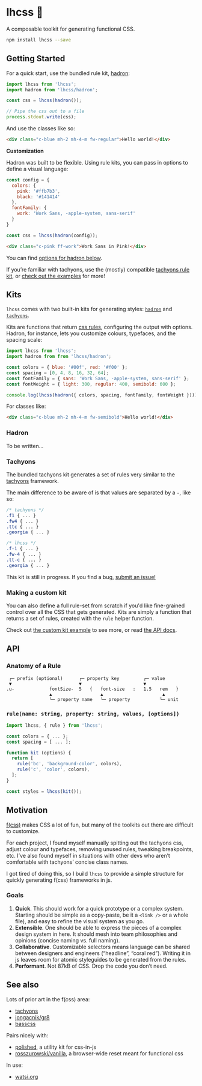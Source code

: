 # lhcss 🚉

A composable toolkit for generating functional CSS.

```bash
npm install lhcss --save
```

## Getting Started

For a quick start, use the bundled rule kit, [hadron](#hadron):

```js
import lhcss from 'lhcss';
import hadron from 'lhcss/hadron';

const css = lhcss(hadron());

// Pipe the css out to a file
process.stdout.write(css);
```

And use the classes like so:

```html
<div class="c-blue mh-2 mh-4-m fw-regular">Hello world!</div>
```

**Customization**

Hadron was built to be flexible. Using rule kits, you can pass in options to define a visual language:

```js
const config = {
  colors: {
    pink: '#ffb7b3',
    black: '#141414'
  },
  fontFamily: {
    work: 'Work Sans, -apple-system, sans-serif'
  }
}

const css = lhcss(hadron(config));
```

```html
<div class="c-pink ff-work">Work Sans in Pink!</div>
```

You can find [options for hadron below](#).

If you’re familiar with tachyons, use the (mostly) compatible [tachyons rule kit](#tachyons), or [check out the examples](https://github.com/rosszurowski/lhcss/tree/master/examples) for more!

## Kits

`lhcss` comes with two built-in kits for generating styles: [`hadron`](#hadron) and [`tachyons`](#tachyons).

Kits are functions that return [css rules](#), configuring the output with options. Hadron, for instance, lets you customize colours, typefaces, and the spacing scale:

```js
import lhcss from 'lhcss';
import hadron from from 'lhcss/hadron';

const colors = { blue: '#00f', red: '#f00' };
const spacing = [0, 4, 8, 16, 32, 64];
const fontFamily = { sans: 'Work Sans, -apple-system, sans-serif' };
const fontWeight = { light: 300, regular: 400, semibold: 600 };

console.log(lhcss(hadron({ colors, spacing, fontFamily, fontWeight })));
```

For classes like:

```html
<div class="c-blue mh-2 mh-4-m fw-semibold">Hello world!</div>
```

### Hadron

To be written...

### Tachyons

The bundled tachyons kit generates a set of rules very similar to the [tachyons](http://tachyons.io/docs/) framework.

The main difference to be aware of is that values are separated by a `-`, like so:

```css
/* tachyons */
.f1 { ... }
.fw4 { ... }
.ttc { ... }
.georgia { ... }

/* lhcss */
.f-1 { ... }
.fw-4 { ... }
.tt-c { ... }
.georgia { ... }
```

This kit is still in progress. If you find a bug, [submit an issue!](https://github.com/rosszurowski/lhc/issues/new)

### Making a custom kit

You can also define a full rule-set from scratch if you'd like fine-grained control over all the CSS that gets generated. Kits are simply a function that returns a set of rules, created with the `rule` helper function.

Check out [the custom kit example](https://github.com/rosszurowski/lhc/blob/master/examples/custom-kit.js) to see more, or read [the API docs](#api).

## API

### Anatomy of a Rule

```
 ┌─ prefix (optional)      ┌─ property key         ┌─ value
 ▼                         ▼                       ▼
.u-             fontSize-  5   {   font-size   :   1.5   rem   }
                ▲                  ▲                      ▲
                └─ property name   └─ property           └─ unit
```


### `rule(name: string, property: string, values, [options])`

```js
import lhcss, { rule } from 'lhcss';

const colors = { ... };
const spacing = [ ... ];

function kit (options) {
  return [
    rule('bc', 'background-color', colors),
    rule('c', 'color', colors),
  ];
}

const styles = lhcss(kit());
```

## Motivation

[f(css)](http://www.jon.gold/2015/07/functional-css/) makes CSS a lot of fun, but many of the toolkits out there are difficult to customize.

For each project, I found myself manually spitting out the tachyons css, adjust colour and typefaces, removing unused rules, tweaking breakpoints, etc. I’ve also found myself in situations with other devs who aren’t comfortable with tachyons’ concise class names.

I got tired of doing this, so I build  `lhcss` to provide a simple structure for quickly generating f(css) frameworks in js.

### Goals

1. **Quick**. This should work for a quick prototype or a complex system. Starting should be simple as a copy-paste, be it a `<link />` or a whole file), and easy to refine the visual system as you go.
2. **Extensible**. One should be able to express the pieces of a complex design system in here. It should mesh into team philosophies and opinions (concise naming vs. full naming).
3. **Collaborative**. Customizable selectors means language can be shared between designers and engineers (“headline”, “coral red”). Writing it in js leaves room for atomic styleguides to be generated from the rules.
4. **Performant**. Not 87kB of CSS. Drop the code you don’t need.

## See also

Lots of prior art in the f(css) area:

* [tachyons](https://github.com/tachyons-css/tachyons/)
* [jongacnik/gr8](https://github.com/jongacnik/gr8)
* [basscss](https://github.com/basscss/basscss)

Pairs nicely with:

* [polished](https://github.com/styled-components/polished), a utility kit for css-in-js
* [rosszurowski/vanilla](https://github.com/rosszurowski/vanilla), a browser-wide reset meant for functional css

In use:

* [watsi.org](https://watsi.org)
